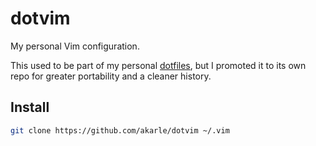 # dotvim

My personal Vim configuration.

This used to be part of my personal
[dotfiles](https://github.com/akarle/dotfiles), but I promoted it to its own
repo for greater portability and a cleaner history.

## Install

```sh
git clone https://github.com/akarle/dotvim ~/.vim
```
